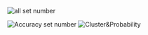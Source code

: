 
![all set number](https://raw.githubusercontent.com/chinchangkuo/RICNN_Cluster_classification/master/Figv1/all.png)

![Accuracy set number](https://raw.githubusercontent.com/chinchangkuo/RICNN_Cluster_classification/master/Figv1/Figure_Acc_TrainingN.png)
![Cluster&Probability](https://raw.githubusercontent.com/chinchangkuo/RICNN_Cluster_classification/master/New_1.png)
